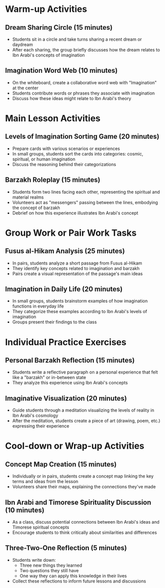 # Warm-up Activities

## Dream Sharing Circle (15 minutes)
- Students sit in a circle and take turns sharing a recent dream or daydream
- After each sharing, the group briefly discusses how the dream relates to Ibn Arabi's concepts of imagination

## Imagination Word Web (10 minutes)
- On the whiteboard, create a collaborative word web with "Imagination" at the center
- Students contribute words or phrases they associate with imagination
- Discuss how these ideas might relate to Ibn Arabi's theory

# Main Lesson Activities

## Levels of Imagination Sorting Game (20 minutes)
- Prepare cards with various scenarios or experiences
- In small groups, students sort the cards into categories: cosmic, spiritual, or human imagination
- Discuss the reasoning behind their categorizations

## Barzakh Roleplay (15 minutes)
- Students form two lines facing each other, representing the spiritual and material realms
- Volunteers act as "messengers" passing between the lines, embodying the concept of barzakh
- Debrief on how this experience illustrates Ibn Arabi's concept

# Group Work or Pair Work Tasks

## Fusus al-Hikam Analysis (25 minutes)
- In pairs, students analyze a short passage from Fusus al-Hikam
- They identify key concepts related to imagination and barzakh
- Pairs create a visual representation of the passage's main ideas

## Imagination in Daily Life (20 minutes)
- In small groups, students brainstorm examples of how imagination functions in everyday life
- They categorize these examples according to Ibn Arabi's levels of imagination
- Groups present their findings to the class

# Individual Practice Exercises

## Personal Barzakh Reflection (15 minutes)
- Students write a reflective paragraph on a personal experience that felt like a "barzakh" or in-between state
- They analyze this experience using Ibn Arabi's concepts

## Imaginative Visualization (20 minutes)
- Guide students through a meditation visualizing the levels of reality in Ibn Arabi's cosmology
- After the meditation, students create a piece of art (drawing, poem, etc.) expressing their experience

# Cool-down or Wrap-up Activities

## Concept Map Creation (15 minutes)
- Individually or in pairs, students create a concept map linking the key terms and ideas from the lesson
- Volunteers share their maps, explaining the connections they've made

## Ibn Arabi and Timorese Spirituality Discussion (10 minutes)
- As a class, discuss potential connections between Ibn Arabi's ideas and Timorese spiritual concepts
- Encourage students to think critically about similarities and differences

## Three-Two-One Reflection (5 minutes)
- Students write down:
  - Three new things they learned
  - Two questions they still have
  - One way they can apply this knowledge in their lives
- Collect these reflections to inform future lessons and discussions